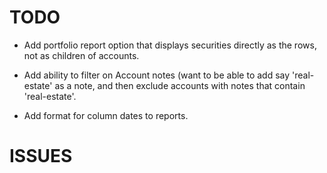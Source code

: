 # TODO

- Add portfolio report option that displays securities directly as the rows, not
as children of accounts.

- Add ability to filter on Account notes (want to be able to add say 'real-estate' as a note,
and then exclude accounts with notes that contain 'real-estate'.

- Add format for column dates to reports.

# ISSUES

